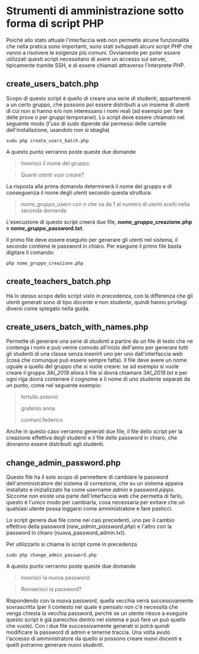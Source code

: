 # Strumenti di amministrazione sotto forma di script PHP

Poichè allo stato attuale l'interfaccia web non permette alcune funzionalità che nella pratica sono importanti,
sono stati sviluppati alcuni script PHP che vanno a risolvere le esigenze più comuni. Ovviamente per poter essere 
utilizzati questi script necessitano di avere un accesso sul server, tipicamente tramite SSH, e di essere chiamati 
attraverso l'interprete PHP.

## create_users_batch.php
Scopo di questo script è quello di creare una serie di studenti, appartenenti a un certo gruppo, che possono poi essere 
distribuiti a un insieme di utenti di cui non si hanno e/o non interessano i nomi reali (ad esempio per fare delle prove o 
per gruppi temporanei).
Lo script deve essere chiamato nel seguente modo (l'uso di *sudo* dipende dai permessi delle cartelle dell'installazione, 
usandolo non si sbaglia)

```
sudo php create_users_batch.php
```
A questo punto verranno poste queste due domande

> Inserisci il nome del gruppo:

> Quanti utenti vuoi creare?

La risposta alla prima domanda determinerà il nome del gruppo e di conseguenza il nome degli utenti secondo questa
struttura:

> *nome_gruppo*_user*n* con *n* che va da 1 al numero di utenti scelti nella seconda domanda

L'esecuzione di questo script creerà due file, ***nome_gruppo*_creazione.php** e ***nome_gruppo*_password.txt**.

Il primo file deve essere eseguito per generare gli utenti nel sistema, il secondo contiene le password in chiaro.
Per eseguire il primo file basta digitare il comando:

```
php nome_gruppo_creazione.php
```
## create_teachers_batch.php
Ha lo stesso scopo dello script visto in precedenza, con la differenza che gli utenti generati sono di tipo *docente* 
e non *studente*, quindi hanno privilegi diversi come spiegato nella guida.

## create_users_batch_with_names.php
Permette di generare una serie di *studenti* a partire da un file di testo che ne contenga i nomi e può venire comodo 
all'inizio dell'anno per generare tutti gli studenti di una classe senza inserirli uno per uno dall'interfaccia
web (cosa che comunque può essere sempre fatta). Il file deve avere un nome uguale a quello del gruppo che si 
vuole creare: se ad esempio si vuole creare il gruppo *3AI_2019* allora il file si dovrà chiamare *3AI_2019.txt* e
per ogni riga dovrà contenere il cognome e il nome di uno studente separati da un punto, come nel seguente esempio:

> fertullo.antonio
>
> grafenio.anna
>
> curmani.federico

Anche in questo caso verranno generati due file, il file dello script per la creazione effettiva degli studenti e il 
file delle password in chiaro, che dovranno essere distribuiti agli studenti.

## change_admin_password.php
Questo file ha il solo scopo di permettere di cambiare la password dell'amministratore del sistema di correzione, che su un 
sistema appena installato e inizializzato ha come username *admin* e password *pippo*. Siccome non esiste
una parte dell'interfaccia web che permetta di farlo, questo è l'unico modo per cambiarla, cosa necessaria per evitare
che un qualsiasi utente possa loggarsi come amministratore e fare pasticci.

Lo script genera due file come nei casi precedenti, uno per il cambio effettivo della password (*new_admin_password.php*) 
e l'altro con la password in chiaro (nuova_password_admin.txt).

Per utilizzarlo si chiama lo script come in precedenza

```
sudo php change_admin_password.php
```
A questo punto verranno poste queste due domande

> Inserisci la nuova password:

> Reinserisci la password?

Rispondendo con la nuova password, quella vecchia verrà successivamente sovrascritta (per il contesto nel quale è pensato
non c'è necessità che venga chiesta la vecchia password, perchè se un utente riesce a eseguire questo
script è già parecchio dentro nel sistema e può fare un può quello che vuole).
Con i due file successivamente generati si potrà quindi modificare la password di admin e tenerne traccia. Una
volta avuto l'accesso di amministratore da quello si possono creare nuovi *docenti* e quelli potranno generare 
nuovi *studenti*.
